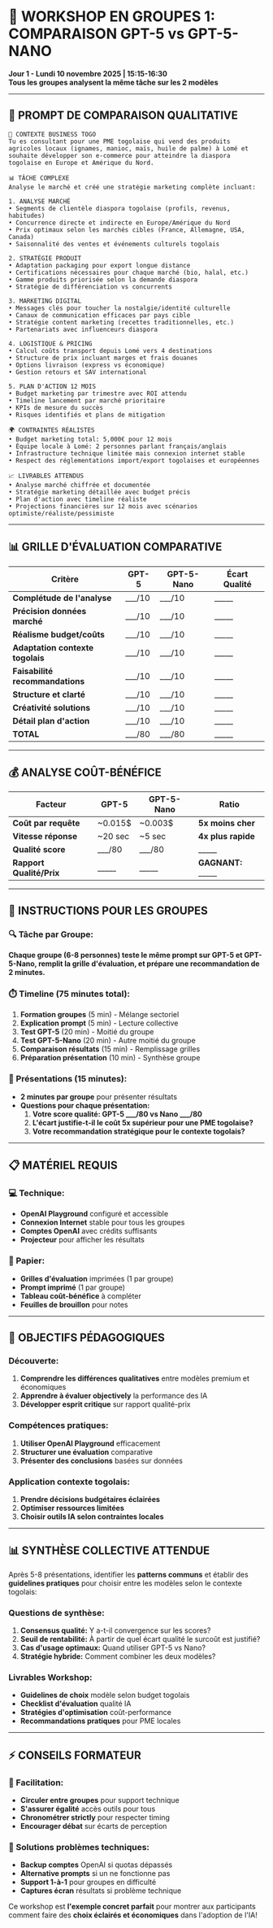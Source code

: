 # 👥 WORKSHOP EN GROUPES 1: COMPARAISON GPT-5 vs GPT-5-NANO
**Jour 1 - Lundi 10 novembre 2025 | 15:15-16:30**  
**Tous les groupes analysent la même tâche sur les 2 modèles**

---

## 🎯 **PROMPT DE COMPARAISON QUALITATIVE**

```
🏢 CONTEXTE BUSINESS TOGO
Tu es consultant pour une PME togolaise qui vend des produits agricoles locaux (ignames, manioc, maïs, huile de palme) à Lomé et souhaite développer son e-commerce pour atteindre la diaspora togolaise en Europe et Amérique du Nord.

📊 TÂCHE COMPLEXE
Analyse le marché et créé une stratégie marketing complète incluant:

1. ANALYSE MARCHÉ
• Segments de clientèle diaspora togolaise (profils, revenus, habitudes)
• Concurrence directe et indirecte en Europe/Amérique du Nord
• Prix optimaux selon les marchés cibles (France, Allemagne, USA, Canada)
• Saisonnalité des ventes et événements culturels togolais

2. STRATÉGIE PRODUIT
• Adaptation packaging pour export longue distance
• Certifications nécessaires pour chaque marché (bio, halal, etc.)
• Gamme produits priorisée selon la demande diaspora
• Stratégie de différenciation vs concurrents

3. MARKETING DIGITAL
• Messages clés pour toucher la nostalgie/identité culturelle
• Canaux de communication efficaces par pays cible
• Stratégie content marketing (recettes traditionnelles, etc.)
• Partenariats avec influenceurs diaspora

4. LOGISTIQUE & PRICING
• Calcul coûts transport depuis Lomé vers 4 destinations
• Structure de prix incluant marges et frais douanes
• Options livraison (express vs économique)
• Gestion retours et SAV international

5. PLAN D'ACTION 12 MOIS
• Budget marketing par trimestre avec ROI attendu
• Timeline lancement par marché prioritaire
• KPIs de mesure du succès
• Risques identifiés et plans de mitigation

🌍 CONTRAINTES RÉALISTES
• Budget marketing total: 5,000€ pour 12 mois
• Équipe locale à Lomé: 2 personnes parlant français/anglais
• Infrastructure technique limitée mais connexion internet stable
• Respect des réglementations import/export togolaises et européennes

📈 LIVRABLES ATTENDUS
• Analyse marché chiffrée et documentée
• Stratégie marketing détaillée avec budget précis
• Plan d'action avec timeline réaliste
• Projections financières sur 12 mois avec scénarios optimiste/réaliste/pessimiste
```

---

## 📊 **GRILLE D'ÉVALUATION COMPARATIVE**

| **Critère** | **GPT-5** | **GPT-5-Nano** | **Écart Qualité** |
|-------------|-----------|-----------------|-------------------|
| **Complétude de l'analyse** | ___/10 | ___/10 | _____ |
| **Précision données marché** | ___/10 | ___/10 | _____ |
| **Réalisme budget/coûts** | ___/10 | ___/10 | _____ |
| **Adaptation contexte togolais** | ___/10 | ___/10 | _____ |
| **Faisabilité recommandations** | ___/10 | ___/10 | _____ |
| **Structure et clarté** | ___/10 | ___/10 | _____ |
| **Créativité solutions** | ___/10 | ___/10 | _____ |
| **Détail plan d'action** | ___/10 | ___/10 | _____ |
| **TOTAL** | ___/80 | ___/80 | _____ |

---

## 💰 **ANALYSE COÛT-BÉNÉFICE**

| **Facteur** | **GPT-5** | **GPT-5-Nano** | **Ratio** |
|-------------|-----------|-----------------|-----------|
| **Coût par requête** | ~0.015$ | ~0.003$ | **5x moins cher** |
| **Vitesse réponse** | ~20 sec | ~5 sec | **4x plus rapide** |
| **Qualité score** | ___/80 | ___/80 | _____ |
| **Rapport Qualité/Prix** | _____ | _____ | **GAGNANT:** _____ |

---

## 🎯 **INSTRUCTIONS POUR LES GROUPES**

### **🔍 Tâche par Groupe:**
**Chaque groupe (6-8 personnes) teste le même prompt sur GPT-5 et GPT-5-Nano, remplit la grille d'évaluation, et prépare une recommandation de 2 minutes.**

### **⏱️ Timeline (75 minutes total):**
1. **Formation groupes** (5 min) - Mélange sectoriel
2. **Explication prompt** (5 min) - Lecture collective
3. **Test GPT-5** (20 min) - Moitié du groupe
4. **Test GPT-5-Nano** (20 min) - Autre moitié du groupe
5. **Comparaison résultats** (15 min) - Remplissage grilles
6. **Préparation présentation** (10 min) - Synthèse groupe

### **🎤 Présentations (15 minutes):**
- **2 minutes par groupe** pour présenter résultats
- **Questions pour chaque présentation:**
  1. **Votre score qualité: GPT-5 ___/80 vs Nano ___/80**
  2. **L'écart justifie-t-il le coût 5x supérieur pour une PME togolaise?**
  3. **Votre recommandation stratégique pour le contexte togolais?**

---

## 📋 **MATÉRIEL REQUIS**

### **💻 Technique:**
- **OpenAI Playground** configuré et accessible
- **Connexion Internet** stable pour tous les groupes
- **Comptes OpenAI** avec crédits suffisants
- **Projecteur** pour afficher les résultats

### **📄 Papier:**
- **Grilles d'évaluation** imprimées (1 par groupe)
- **Prompt imprimé** (1 par groupe)
- **Tableau coût-bénéfice** à compléter
- **Feuilles de brouillon** pour notes

---

## 🎯 **OBJECTIFS PÉDAGOGIQUES**

### **Découverte:**
1. **Comprendre les différences qualitatives** entre modèles premium et économiques
2. **Apprendre à évaluer objectively** la performance des IA
3. **Développer esprit critique** sur rapport qualité-prix

### **Compétences pratiques:**
1. **Utiliser OpenAI Playground** efficacement
2. **Structurer une évaluation** comparative
3. **Présenter des conclusions** basées sur données

### **Application contexte togolais:**
1. **Prendre décisions budgétaires éclairées**
2. **Optimiser ressources limitées**
3. **Choisir outils IA selon contraintes locales**

---

## 📊 **SYNTHÈSE COLLECTIVE ATTENDUE**

Après 5-8 présentations, identifier les **patterns communs** et établir des **guidelines pratiques** pour choisir entre les modèles selon le contexte togolais:

### **Questions de synthèse:**
1. **Consensus qualité:** Y a-t-il convergence sur les scores?
2. **Seuil de rentabilité:** À partir de quel écart qualité le surcoût est justifié?
3. **Cas d'usage optimaux:** Quand utiliser GPT-5 vs Nano?
4. **Stratégie hybride:** Comment combiner les deux modèles?

### **Livrables Workshop:**
- **Guidelines de choix** modèle selon budget togolais
- **Checklist d'évaluation** qualité IA
- **Stratégies d'optimisation** coût-performance
- **Recommandations pratiques** pour PME locales

---

## ⚡ **CONSEILS FORMATEUR**

### **🎯 Facilitation:**
- **Circuler entre groupes** pour support technique
- **S'assurer égalité** accès outils pour tous
- **Chronométrer strictly** pour respecter timing
- **Encourager débat** sur écarts de perception

### **🔧 Solutions problèmes techniques:**
- **Backup comptes** OpenAI si quotas dépassés
- **Alternative prompts** si un ne fonctionne pas
- **Support 1-à-1** pour groupes en difficulté
- **Captures écran** résultats si problème technique

Ce workshop est **l'exemple concret parfait** pour montrer aux participants comment faire des **choix éclairés et économiques** dans l'adoption de l'IA!